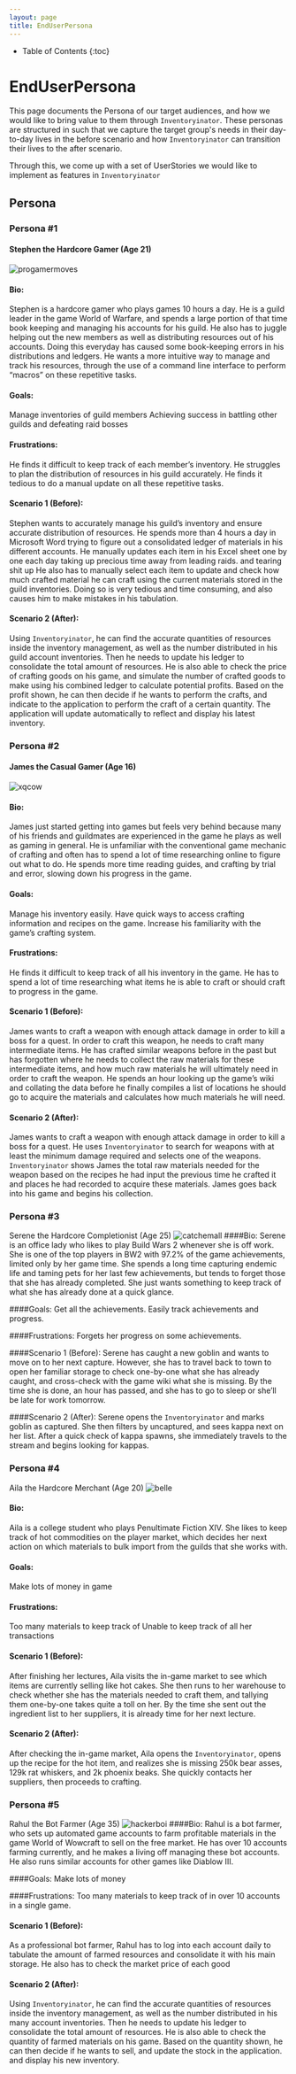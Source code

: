 ```yaml
---
layout: page
title: EndUserPersona
---
```

* Table of Contents
{:toc}

# EndUserPersona

This page documents the Persona of our target audiences, and how we would like to bring value to them through 
`Inventoryinator`. These personas are structured in such that we capture the target group's needs in their day-to-day lives in the before scenario
and how `Inventoryinator` can transition their lives to the after scenario.

Through this, we come up with a set of UserStories we would like to implement as features in `Inventoryinator` 



## Persona
### Persona #1
#### Stephen the Hardcore Gamer (Age 21)
![progamermoves](images/persona/hardcoregamer.jpg)
#### Bio: 
Stephen is a hardcore gamer who plays games 10 hours a day. He is a guild leader in the game
World of Warfare, and spends a large portion of that time book keeping and managing his accounts for his guild.
He also has to juggle helping out the new members as well as distributing resources out of his accounts. Doing 
this everyday has caused some book-keeping errors in his distributions and ledgers. He wants a more intuitive 
way to manage and track his resources, through the use of a command line interface to perform “macros” on these 
repetitive tasks. 

#### Goals: 
Manage inventories of guild members
Achieving success in battling other guilds and defeating raid bosses

#### Frustrations:
He finds it difficult to keep track of each member’s inventory.
He struggles to plan the distribution of resources in his guild accurately.
He finds it tedious to do a manual update on all these repetitive tasks.

#### Scenario 1 (Before):  
Stephen wants to accurately manage his guild’s inventory and ensure accurate distribution of resources. He 
spends more than 4 hours a day in Microsoft Word trying to figure out a consolidated ledger of materials in 
his different accounts. He manually updates each item in his Excel sheet one by one each day taking up precious
 time away from leading raids. and tearing shit up  He also has to manually select each item to update and check 
 how much crafted material he can craft using the current materials stored in the guild inventories. Doing so 
 is very tedious and time consuming, and also causes him to make mistakes in his tabulation.

#### Scenario 2 (After): 
Using `Inventoryinator`, he can find the accurate quantities of resources inside the inventory management, 
as well as the number distributed in his guild account inventories. Then he needs to update his ledger to 
consolidate the total amount of resources. He is also able to check the price of crafting goods on his game, 
and simulate the number of crafted goods to make using his combined ledger to calculate potential profits. 
Based on the profit shown, he can then decide if he wants to perform the crafts, and indicate to the 
application to perform the craft of a certain quantity. The application will update automatically to reflect 
and display his latest inventory.

### Persona #2
#### James the Casual Gamer (Age 16)
![xqcow](images/persona/casulgamer.jpg)
#### Bio: 
James just started getting into games but feels very behind because many of his friends and guildmates are
 experienced in the game he plays as well as gaming in general. He is unfamiliar with the conventional game 
 mechanic of crafting and often has to spend a lot of time researching online to figure out what to do. He 
 spends more time reading guides, and crafting by trial and error, slowing down his progress in the game.

#### Goals:
Manage his inventory easily.
Have quick ways to access crafting information and recipes on the game.
Increase his familiarity with the game’s crafting system.

#### Frustrations:
He finds it difficult to keep track of all his inventory in the game.
He has to spend a lot of time researching what items he is able to craft or should craft to progress in the game.

#### Scenario 1 (Before): 
James wants to craft a weapon with enough attack damage in order to kill a boss for a quest. 
In order to craft this weapon, he needs to craft many intermediate items. He has crafted similar weapons 
before in the past but has forgotten where he needs to collect the raw materials for these intermediate items,
 and how much raw materials he will ultimately need in order to craft the weapon. He spends an hour looking up
  the game’s wiki and collating the data before he finally compiles a list of locations he should go to acquire
   the materials and calculates how much materials he will need.

#### Scenario 2 (After): 
James wants to craft a weapon with enough attack damage in order to kill a boss for a quest. He 
uses `Inventoryinator` to search for weapons with at least the minimum damage required and selects 
one of the weapons. `Inventoryinator` shows James the total raw materials needed for the weapon based 
on the recipes he had input the previous time he crafted it and places he had recorded to acquire these materials. 
James goes back into his game and begins his collection.

### Persona #3
Serene the Hardcore Completionist (Age 25)
![catchemall](images/persona/completionist.jpg)
####Bio:
Serene is an office lady who likes to play Build Wars 2 whenever she is off work.
 She is one of the top players in BW2 with 97.2% of the game achievements, limited only by her game time. She
  spends a long time capturing endemic life and taming pets for her last few achievements, but tends to forget those 
  that she has already completed. She just wants something to keep track of what she has already done at a quick glance.

####Goals:
Get all the achievements.
Easily track achievements and progress.

####Frustrations:
Forgets her progress on some achievements.

####Scenario 1 (Before):
Serene has caught a new goblin and wants to move on to her next capture. However, she has to travel back to town to open
 her familiar storage to check one-by-one what she has already caught, and cross-check with the game wiki what she is
 missing. By the time she is done, an hour has passed, and she has to go to sleep or she’ll be late for work tomorrow. 

####Scenario 2 (After):
Serene opens the `Inventoryinator` and marks goblin as captured. She then filters by uncaptured, and sees kappa 
next on her list. After a quick check of kappa spawns, she immediately travels to the stream and begins 
looking for kappas.

### Persona #4
Aila the Hardcore Merchant (Age 20)
![belle](images/persona/merchant.jpg)
#### Bio:
Aila is a college student who plays Penultimate Fiction XIV. She likes to keep track of hot commodities on the
 player market, which decides her next action on which materials to bulk import from the guilds that she works with.

#### Goals:
Make lots of money in game

#### Frustrations:
Too many materials to keep track of
Unable to keep track of all her transactions

#### Scenario 1 (Before):
After finishing her lectures, Aila visits the in-game market to see which items are currently selling like 
hot cakes. She then runs to her warehouse to check whether she has the materials needed to craft them, and
 tallying them one-by-one takes quite a toll on her. By the time she sent out the ingredient list to her 
 suppliers, it is already time for her next lecture.

#### Scenario 2 (After):
After checking the in-game market, Aila opens the `Inventoryinator`, opens up the recipe for the hot item, and 
realizes she is missing 250k bear asses, 129k rat whiskers, and 2k phoenix beaks. She quickly contacts her 
suppliers, then proceeds to crafting.
### Persona #5
Rahul the Bot Farmer (Age 35)
![hackerboi](images/persona/botfarmer.jpg)
####Bio:
Rahul is a bot farmer, who sets up automated game accounts to farm profitable materials in the game World of Wowcraft to sell on the free market. He has over 10 accounts farming currently, and he makes a living off managing these bot accounts. He also runs similar accounts for other games like Diablow III.

####Goals:
Make lots of money

####Frustrations:
Too many materials to keep track of in over 10 accounts in a single game.

#### Scenario 1 (Before):
As a professional bot farmer, Rahul has to log into each account daily to tabulate the amount of farmed resources and 
consolidate it with his main storage. He also has to check the market price of each good

#### Scenario 2 (After):
Using `Inventoryinator`, he can find the accurate quantities of resources inside the inventory management, 
as well as the number distributed in his many account inventories. Then he needs to update his ledger to 
consolidate the total amount of resources. He is also able to check the quantity of farmed materials on his game. 
Based on the quantity shown, he can then decide if he wants to sell, and update the stock in the application. 
and display his new inventory.
